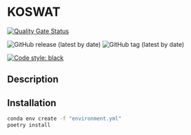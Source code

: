 # KOSWAT
[![Quality Gate Status](https://sonarcloud.io/api/project_badges/measure?project=Deltares_Koswat&metric=alert_status&token=7c715cd3fdd3483d172c224c0a0d1de23872db7b)](https://sonarcloud.io/summary/new_code?id=Deltares_Koswat)

![GitHub release (latest by date)](https://img.shields.io/github/v/release/Deltares/Koswat)
![GitHub tag (latest by date)](https://img.shields.io/github/v/tag/Deltares/Koswat)

[![Code style: black](https://img.shields.io/badge/code%20style-black-000000.svg)](https://github.com/psf/black)

## Description

## Installation

```bash
conda env create -f "environment.yml"
poetry install
```
